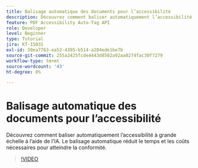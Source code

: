 ```yaml
---
title: Balisage automatique des documents pour l’accessibilité
description: Découvrez comment baliser automatiquement l’accessibilité à grande échelle à l’aide de l’IA
feature: PDF Accessibility Auto-Tag API
role: Developer
level: Beginner
type: Tutorial
jira: KT-15031
exl-id: 30ea7763-ea52-4395-b514-a284ede1be7b
source-git-commit: 255a2425fcde4443d8502a92aa0274fac30f7279
workflow-type: tm+mt
source-wordcount: '43'
ht-degree: 0%

---
```


# Balisage automatique des documents pour l’accessibilité

Découvrez comment baliser automatiquement l’accessibilité à grande échelle à l’aide de l’IA. Le balisage automatique réduit le temps et les coûts nécessaires pour atteindre la conformité.

>[!VIDEO](https://video.tv.adobe.com/v/3428310?hidetitle=true)
